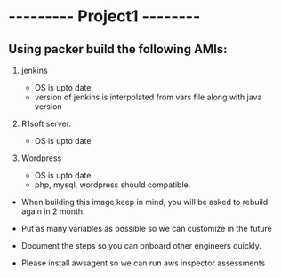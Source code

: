 # --------- Project1 --------
## Using packer build the following AMIs:
1. jenkins
    * OS is upto date
    * version of jenkins is interpolated from vars file along with java version

2. R1soft server.
    * OS is upto date

3. Wordpress
    * OS is upto date
    * php, mysql, wordpress should compatible.
    
* When building this image keep in mind, you will be asked to rebuild again in 2 month.
* Put as many variables as possible so we can customize in the future

* Document the steps so you can onboard other engineers quickly.

* Please install awsagent so we can run aws inspector assessments
